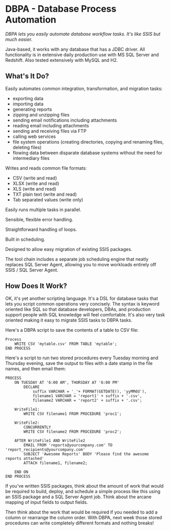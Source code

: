 DBPA - Database Process Automation
==================================

*DBPA lets you easily automate database workflow tasks.  It's like SSIS but much easier.*

Java-based, it works with any database that has a JDBC driver.  All functionality is in extensive daily production use with MS SQL Server and Redshift.  Also tested extensively with MySQL and H2.

What's It Do?
-------------

Easily automates common integration, transformation, and migration tasks:

- exporting data
- importing data
- generating reports
- zipping and unzipping files
- sending email notifications including attachments
- reading email including attachments
- sending and receiving files via FTP
- calling web services
- file system operations (creating directories, copying and renaming files, deleting files)
- flowing data between disparate database systems without the need for intermediary files

Writes and reads common file formats:

- CSV (write and read)
- XLSX (write and read)
- XLS (write and read)
- TXT plain text (write and read)
- Tab separated values (write only)

Easily runs multiple tasks in parallel.

Sensible, flexible error handling.

Straightforward handling of loops.

Built in scheduling.

Designed to allow easy migration of existing SSIS packages.

The tool chain includes a separate job scheduling engine that neatly replaces SQL Server Agent, allowing you to move workloads entirely off SSIS / SQL Server Agent.

How Does It Work?
-----------------

OK, it's yet another scripting language.  It's a DSL for database tasks that lets you script common operations very concisely.
The syntax is keyword oriented like SQL so that database developers, DBAs, and production support people with SQL knowledge will feel comfortable.
It's also very task oriented making it easy to migrate SSIS tasks to DBPA tasks.

Here's a DBPA script to save the contents of a table to CSV file:

```
Process
	WRITE CSV 'mytable.csv' FROM TABLE 'mytable';
END PROCESS
```

Here's a script to run two stored procedures every Tuesday morning and Thursday evening, save the output to files with a date stamp in the file names, and then email them:

```
PROCESS
	ON TUESDAY AT '6:00 AM', THURSDAY AT '6:00 PM'
		DECLARE
			suffix VARCHAR = '_'+ FORMAT(GETDATE(), 'yyMMdd'),
			filename1 VARCHAR = 'report1' + suffix + '.csv',
			filename2 VARCHAR = 'report2' + suffix + '.csv';

	WriteFile1:
		WRITE CSV filename1 FROM PROCEDURE 'proc1';

	WriteFile2:
		CONCURRENTLY
		WRITE CSV filename2 FROM PROCEDURE 'proc2';

	AFTER WriteFile1 AND WriteFile2
		EMAIL FROM 'reports@yourcompany.com' TO 'report_recipients@yourcompany.com'
		SUBJECT 'Awesome Reports' BODY 'Please find the awesome reports attached'
		ATTACH filename1, filename2;

	END ON
END PROCESS
```

If you've written SSIS packages, think about the amount of work that would be required to build, deploy,
and schedule a simple process like this using an SSIS package and a SQL Server Agent job.
Think about the arcane mapping of input fields to output fields.

Then think about the work that would be required if you needed to add a column or rearrange the column order.
With DBPA, next week those stored procedures can write completely different formats and nothing breaks!
